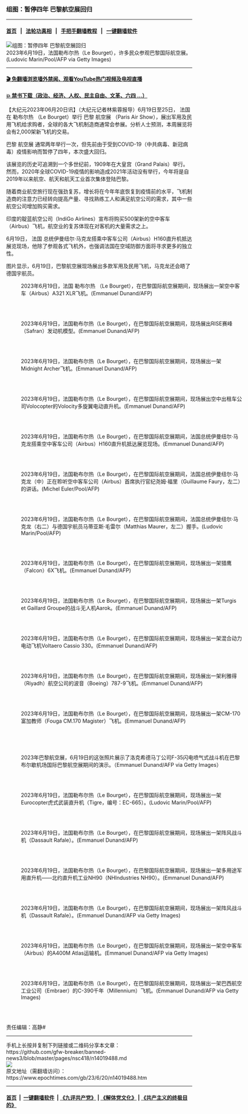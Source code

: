 ### 组图：暂停四年 巴黎航空展回归
------------------------

#### [首页](https://github.com/gfw-breaker/banned-news3/blob/master/README.md) &nbsp;&nbsp;|&nbsp;&nbsp; [法轮功真相](https://github.com/begood0513/basic/blob/master/README.md)  &nbsp;&nbsp;|&nbsp;&nbsp; [手把手翻墙教程](https://github.com/gfw-breaker/guides/wiki)  &nbsp;&nbsp;|&nbsp;&nbsp; [一键翻墙软件](https://github.com/gfw-breaker/nogfw/blob/master/README.md)  



<div><img alt="组图：暂停四年 巴黎航空展回归" class="attachment-djy_600_400 size-djy_600_400 wp-post-image" src="https://i.epochtimes.com/assets/uploads/2023/06/id14019657-GettyImages-1258816770-600x400.jpg"/>
<div class="caption">
 2023年6月19日，法国勒布尔热（Le Bourget），许多民众参观巴黎国际航空展。(Ludovic Marin/Pool/AFP via Getty Images)
</div></div><hr/>

#### [ 🎬  免翻墙浏览墙外禁闻、观看YouTube热门视频及电视直播](https://github.com/gfw-breaker/HelloWorld)

#### [ 💥  禁书下载（政治、经济、人权、民主自由、文革、六四 ...）](https://github.com/gfw-breaker/books/blob/master/README.md)

<div><p>
 【大纪元2023年06月20日讯】（大纪元记者林紫蓉报导）6月19日至25日，
 <ok href="https://www.epochtimes.com/gb/tag/%E6%B3%95%E5%9B%BD.html">
  法国
 </ok>
 在
 <ok href="https://www.epochtimes.com/gb/tag/%E5%8B%92%E5%B8%83%E5%B0%94%E7%83%AD.html">
  勒布尔热
 </ok>
 （Le Bourget）举行
 <ok href="https://www.epochtimes.com/gb/tag/%E5%B7%B4%E9%BB%8E.html">
  巴黎
 </ok>
 <ok href="https://www.epochtimes.com/gb/tag/%E8%88%AA%E7%A9%BA%E5%B1%95.html">
  航空展
 </ok>
 （Paris Air Show），展出军用及民用飞机给求购者，全球的各大飞机制造商通常会参展。分析人士预测，本周展览将会有2,000架新飞机的交易。
</p>
<p>
 <ok href="https://www.epochtimes.com/gb/tag/%E5%B7%B4%E9%BB%8E.html">
  巴黎
 </ok>
 <ok href="https://www.epochtimes.com/gb/tag/%E8%88%AA%E7%A9%BA%E5%B1%95.html">
  航空展
 </ok>
 通常两年举行一次，但先前由于受到COVID-19（中共病毒、新冠病毒）疫情影响而暂停了四年，本次盛大回归。
</p>
<p>
 该展览的历史可追溯到一个多世纪前，1909年在大皇宫（Grand Palais）举行。然而，2020年全球COVID-19疫情的影响造成2021年活动没有举行，今年将是自2019年以来航空、航天和航天工业首次集体登陆巴黎。
</p>
<p>
 随着商业航空旅行现在强劲复苏，增长将在今年年底恢复到疫情前的水平，飞机制造商的注意力已经转向提高产量、寻找熟练工人和满足航空公司的需求，其中一些航空公司增加购买需求。
</p>
<p>
 印度的靛蓝航空公司（IndiGo Airlines）宣布将购买500架新的空中客车（Airbus）飞机，航空业的复苏体现在对客机的大量需求之上。
</p>
<p>
 6月19日，
 <ok href="https://www.epochtimes.com/gb/tag/%E6%B3%95%E5%9B%BD.html">
  法国
 </ok>
 总统伊曼纽尔‧马克龙搭乘中客车公司（Airbus）H160直升机抵达展览现场，他除了参观各式飞机外，也强调法国在空域防御方面将寻求更多的独立性。
</p>
<p>
 图片显示，6月19日，巴黎航空展现场展出多款军用及民用飞机，马克龙还会晤了德国宇航员。
</p>
<figure aria-describedby="caption-attachment-14019489" class="wp-caption aligncenter" id="attachment_14019489" style="width: 600px">
 <ok href="https://i.epochtimes.com/assets/uploads/2023/06/id14019489-000_33K97CK.jpg" target="_blank">
  <img alt="" class="size-large wp-image-14019489" src="https://i.epochtimes.com/assets/uploads/2023/06/id14019489-000_33K97CK-600x400.jpg"/>
 </ok>
 <br/><figcaption class="wp-caption-text" id="caption-attachment-14019489">
  2023年6月19日，法国
  <ok href="https://www.epochtimes.com/gb/tag/%E5%8B%92%E5%B8%83%E5%B0%94%E7%83%AD.html">
   勒布尔热
  </ok>
  （Le Bourget），在巴黎国际航空展期间，现场展出一架空中客车（Airbus）A321 XLR飞机。(Emmanuel Dunand/AFP)
 </figcaption><br/>
</figure><br/>
<figure aria-describedby="caption-attachment-14019490" class="wp-caption aligncenter" id="attachment_14019490" style="width: 600px">
 <ok href="https://i.epochtimes.com/assets/uploads/2023/06/id14019490-000_33K79CD.jpg" target="_blank">
  <img alt="" class="size-large wp-image-14019490" src="https://i.epochtimes.com/assets/uploads/2023/06/id14019490-000_33K79CD-600x400.jpg"/>
 </ok>
 <br/><figcaption class="wp-caption-text" id="caption-attachment-14019490">
  2023年6月19日，法国勒布尔热（Le Bourget），在巴黎国际航空展期间，现场展出RISE赛峰（Safran）发动机模型。(Emmanuel Dunand/AFP)
 </figcaption><br/>
</figure><br/>
<figure aria-describedby="caption-attachment-14019491" class="wp-caption aligncenter" id="attachment_14019491" style="width: 600px">
 <ok href="https://i.epochtimes.com/assets/uploads/2023/06/id14019491-000_33K84RP.jpg" target="_blank">
  <img alt="" class="size-large wp-image-14019491" src="https://i.epochtimes.com/assets/uploads/2023/06/id14019491-000_33K84RP-600x400.jpg"/>
 </ok>
 <br/><figcaption class="wp-caption-text" id="caption-attachment-14019491">
  2023年6月19日，法国勒布尔热（Le Bourget），在巴黎国际航空展期间，现场展出一架Midnight Archer飞机。(Emmanuel Dunand/AFP)
 </figcaption><br/>
</figure><br/>
<figure aria-describedby="caption-attachment-14019492" class="wp-caption aligncenter" id="attachment_14019492" style="width: 600px">
 <ok href="https://i.epochtimes.com/assets/uploads/2023/06/id14019492-000_33K84TE.jpg" target="_blank">
  <img alt="" class="size-large wp-image-14019492" src="https://i.epochtimes.com/assets/uploads/2023/06/id14019492-000_33K84TE-600x400.jpg"/>
 </ok>
 <br/><figcaption class="wp-caption-text" id="caption-attachment-14019492">
  2023年6月19日，法国勒布尔热（Le Bourget），在巴黎国际航空展期间，现场展出空中出租车公司Volocopter的Volocity多旋翼电动直升机。(Emmanuel Dunand/AFP)
 </figcaption><br/>
</figure><br/>
<figure aria-describedby="caption-attachment-14019494" class="wp-caption aligncenter" id="attachment_14019494" style="width: 600px">
 <ok href="https://i.epochtimes.com/assets/uploads/2023/06/id14019494-000_33K97C7.jpg" target="_blank">
  <img alt="" class="size-large wp-image-14019494" src="https://i.epochtimes.com/assets/uploads/2023/06/id14019494-000_33K97C7-600x400.jpg"/>
 </ok>
 <br/><figcaption class="wp-caption-text" id="caption-attachment-14019494">
  2023年6月19日，法国勒布尔热（Le Bourget），在巴黎国际航空展期间，法国总统伊曼纽尔‧马克龙搭乘空中客车公司（Airbus）H160直升机抵达展览现场。(Emmanuel Dunand/AFP)
 </figcaption><br/>
</figure><br/>
<figure aria-describedby="caption-attachment-14019498" class="wp-caption aligncenter" id="attachment_14019498" style="width: 600px">
 <ok href="https://i.epochtimes.com/assets/uploads/2023/06/id14019498-000_33KB8NR.jpg" target="_blank">
  <img alt="" class="size-large wp-image-14019498" src="https://i.epochtimes.com/assets/uploads/2023/06/id14019498-000_33KB8NR-600x400.jpg"/>
 </ok>
 <br/><figcaption class="wp-caption-text" id="caption-attachment-14019498">
  2023年6月19日，法国勒布尔热（Le Bourget），在巴黎国际航空展期间，法国总统伊曼纽尔‧马克龙（中）正在聆听空中客车公司（Airbus）首席执行官纪尧姆‧福里（Guillaume Faury，左二）的讲话。(Michel Euler/Pool/AFP)
 </figcaption><br/>
</figure><br/>
<figure aria-describedby="caption-attachment-14019502" class="wp-caption aligncenter" id="attachment_14019502" style="width: 600px">
 <ok href="https://i.epochtimes.com/assets/uploads/2023/06/id14019502-000_33KC3VN.jpg" target="_blank">
  <img alt="" class="size-large wp-image-14019502" src="https://i.epochtimes.com/assets/uploads/2023/06/id14019502-000_33KC3VN-600x400.jpg"/>
 </ok>
 <br/><figcaption class="wp-caption-text" id="caption-attachment-14019502">
  2023年6月19日，法国勒布尔热（Le Bourget），在巴黎国际航空展期间，法国总统伊曼纽尔‧马克龙（右二）与德国宇航员马蒂亚斯‧毛雷尔（Matthias Maurer，左二）握手。(Ludovic Marin/Pool/AFP)
 </figcaption><br/>
</figure><br/>
<figure aria-describedby="caption-attachment-14019493" class="wp-caption aligncenter" id="attachment_14019493" style="width: 600px">
 <ok href="https://i.epochtimes.com/assets/uploads/2023/06/id14019493-000_33K97BR.jpg" target="_blank">
  <img alt="" class="size-large wp-image-14019493" src="https://i.epochtimes.com/assets/uploads/2023/06/id14019493-000_33K97BR-600x400.jpg"/>
 </ok>
 <br/><figcaption class="wp-caption-text" id="caption-attachment-14019493">
  2023年6月19日，法国勒布尔热（Le Bourget），在巴黎国际航空展期间，现场展出一架猎鹰（Falcon）6X飞机。(Emmanuel Dunand/AFP)
 </figcaption><br/>
</figure><br/>
<figure aria-describedby="caption-attachment-14019495" class="wp-caption aligncenter" id="attachment_14019495" style="width: 600px">
 <ok href="https://i.epochtimes.com/assets/uploads/2023/06/id14019495-000_33KA82V.jpg" target="_blank">
  <img alt="" class="size-large wp-image-14019495" src="https://i.epochtimes.com/assets/uploads/2023/06/id14019495-000_33KA82V-600x400.jpg"/>
 </ok>
 <br/><figcaption class="wp-caption-text" id="caption-attachment-14019495">
  2023年6月19日，法国勒布尔热（Le Bourget），在巴黎国际航空展期间，现场展出一架Turgis et Gaillard Groupe的战斗无人机Aarok。(Emmanuel Dunand/AFP)
 </figcaption><br/>
</figure><br/>
<figure aria-describedby="caption-attachment-14019497" class="wp-caption aligncenter" id="attachment_14019497" style="width: 600px">
 <ok href="https://i.epochtimes.com/assets/uploads/2023/06/id14019497-000_33KB4HM.jpg" target="_blank">
  <img alt="" class="size-large wp-image-14019497" src="https://i.epochtimes.com/assets/uploads/2023/06/id14019497-000_33KB4HM-600x400.jpg"/>
 </ok>
 <br/><figcaption class="wp-caption-text" id="caption-attachment-14019497">
  2023年6月19日，法国勒布尔热（Le Bourget），在巴黎国际航空展期间，现场展出一架混合动力电动飞机Voltaero Cassio 330。(Emmanuel Dunand/AFP)
 </figcaption><br/>
</figure><br/>
<figure aria-describedby="caption-attachment-14019501" class="wp-caption aligncenter" id="attachment_14019501" style="width: 600px">
 <ok href="https://i.epochtimes.com/assets/uploads/2023/06/id14019501-000_33KC2P9.jpg" target="_blank">
  <img alt="" class="size-large wp-image-14019501" src="https://i.epochtimes.com/assets/uploads/2023/06/id14019501-000_33KC2P9-600x400.jpg"/>
 </ok>
 <br/><figcaption class="wp-caption-text" id="caption-attachment-14019501">
  2023年6月19日，法国勒布尔热（Le Bourget），在巴黎国际航空展期间，现场展出一架利雅得（Riyadh）航空公司的波音（Boeing）787-9飞机。(Emmanuel Dunand/AFP)
 </figcaption><br/>
</figure><br/>
<figure aria-describedby="caption-attachment-14019503" class="wp-caption aligncenter" id="attachment_14019503" style="width: 600px">
 <ok href="https://i.epochtimes.com/assets/uploads/2023/06/id14019503-000_33KC8TY.jpg" target="_blank">
  <img alt="" class="size-large wp-image-14019503" src="https://i.epochtimes.com/assets/uploads/2023/06/id14019503-000_33KC8TY-600x400.jpg"/>
 </ok>
 <br/><figcaption class="wp-caption-text" id="caption-attachment-14019503">
  2023年6月19日，法国勒布尔热（Le Bourget），在巴黎国际航空展期间，现场展出一架CM-170富加教师（Fouga CM.170 Magister）飞机。(Emmanuel Dunand/AFP)
 </figcaption><br/>
</figure><br/>
<figure aria-describedby="caption-attachment-14019702" class="wp-caption aligncenter" id="attachment_14019702" style="width: 600px">
 <ok href="https://i.epochtimes.com/assets/uploads/2023/06/id14019702-GettyImages-1258814630.jpg" target="_blank">
  <img alt="" class="size-large wp-image-14019702" src="https://i.epochtimes.com/assets/uploads/2023/06/id14019702-GettyImages-1258814630-600x400.jpg"/>
 </ok>
 <br/><figcaption class="wp-caption-text" id="caption-attachment-14019702">
  <br/>
  2023年巴黎航空展，6月19日的这张照片展示了洛克希德马丁公司F-35闪电喷气式战斗机在巴黎布尔歇机场国际巴黎航空展期间的演示。（Emmanuel Dunand/AFP via Getty Images）
 </figcaption><br/>
</figure><br/>
<figure aria-describedby="caption-attachment-14019496" class="wp-caption aligncenter" id="attachment_14019496" style="width: 600px">
 <ok href="https://i.epochtimes.com/assets/uploads/2023/06/id14019496-000_33KB4FM.jpg" target="_blank">
  <img alt="" class="size-large wp-image-14019496" src="https://i.epochtimes.com/assets/uploads/2023/06/id14019496-000_33KB4FM-600x400.jpg"/>
 </ok>
 <br/><figcaption class="wp-caption-text" id="caption-attachment-14019496">
  2023年6月19日，法国勒布尔热（Le Bourget），在巴黎国际航空展期间，现场展出一架Eurocopter虎式武装直升机（Tigre，编号：EC-665）。(Ludovic Marin/Pool/AFP)
 </figcaption><br/>
</figure><br/>
<figure aria-describedby="caption-attachment-14019500" class="wp-caption aligncenter" id="attachment_14019500" style="width: 600px">
 <ok href="https://i.epochtimes.com/assets/uploads/2023/06/id14019500-000_33KB77B.jpg" target="_blank">
  <img alt="" class="size-large wp-image-14019500" src="https://i.epochtimes.com/assets/uploads/2023/06/id14019500-000_33KB77B-600x400.jpg"/>
 </ok>
 <br/><figcaption class="wp-caption-text" id="caption-attachment-14019500">
  2023年6月19日，法国勒布尔热（Le Bourget），在巴黎国际航空展期间，现场展出一架阵风战斗机（Dassault Rafale）。(Emmanuel Dunand/AFP)
 </figcaption><br/>
</figure><br/>
<figure aria-describedby="caption-attachment-14019505" class="wp-caption aligncenter" id="attachment_14019505" style="width: 600px">
 <ok href="https://i.epochtimes.com/assets/uploads/2023/06/id14019505-000_33KC79L.jpg" target="_blank">
  <img alt="" class="size-large wp-image-14019505" src="https://i.epochtimes.com/assets/uploads/2023/06/id14019505-000_33KC79L-600x400.jpg"/>
 </ok>
 <br/><figcaption class="wp-caption-text" id="caption-attachment-14019505">
  2023年6月19日，法国勒布尔热（Le Bourget），在巴黎国际航空展期间，现场展出一架多用途军用直升机——北约直升机工业NH90（NHIndustries NH90）。(Emmanuel Dunand/AFP)
 </figcaption><br/>
</figure><br/>
<figure aria-describedby="caption-attachment-14019653" class="wp-caption aligncenter" id="attachment_14019653" style="width: 600px">
 <ok href="https://i.epochtimes.com/assets/uploads/2023/06/id14019653-GettyImages-1258812995.jpg" target="_blank">
  <img alt="" class="size-large wp-image-14019653" src="https://i.epochtimes.com/assets/uploads/2023/06/id14019653-GettyImages-1258812995-600x400.jpg"/>
 </ok>
 <br/><figcaption class="wp-caption-text" id="caption-attachment-14019653">
  2023年6月19日，法国勒布尔热（Le Bourget），在巴黎国际航空展期间，现场展出一架阵风战斗机（Dassault Rafale）。(Emmanuel Dunand/AFP via Getty Images)
 </figcaption><br/>
</figure><br/>
<figure aria-describedby="caption-attachment-14019655" class="wp-caption aligncenter" id="attachment_14019655" style="width: 600px">
 <ok href="https://i.epochtimes.com/assets/uploads/2023/06/id14019655-GettyImages-1258814742.jpg" target="_blank">
  <img alt="" class="size-large wp-image-14019655" src="https://i.epochtimes.com/assets/uploads/2023/06/id14019655-GettyImages-1258814742-600x400.jpg"/>
 </ok>
 <br/><figcaption class="wp-caption-text" id="caption-attachment-14019655">
  2023年6月19日，法国勒布尔热（Le Bourget），在巴黎国际航空展期间，现场展出一架空中客车（Airbus）的A400M Atlas运输机。(Emmanuel Dunand/AFP via Getty Images)
 </figcaption><br/>
</figure><br/>
<figure aria-describedby="caption-attachment-14019656" class="wp-caption aligncenter" id="attachment_14019656" style="width: 600px">
 <ok href="https://i.epochtimes.com/assets/uploads/2023/06/id14019656-GettyImages-1258815385.jpg" target="_blank">
  <img alt="" class="size-large wp-image-14019656" src="https://i.epochtimes.com/assets/uploads/2023/06/id14019656-GettyImages-1258815385-600x400.jpg"/>
 </ok>
 <br/><figcaption class="wp-caption-text" id="caption-attachment-14019656">
  2023年6月19日，法国勒布尔热（Le Bourget），在巴黎国际航空展期间，现场展出一架巴西航空工业公司（Embraer）的C-390千年（Millennium）飞机。(Emmanuel Dunand/AFP via Getty Images)
 </figcaption><br/>
</figure><br/>
<p>
 责任编辑：高静#
</p>
</div>
<hr/>
手机上长按并复制下列链接或二维码分享本文章：<br/>
https://github.com/gfw-breaker/banned-news3/blob/master/pages/nsc418/n14019488.md <br/>
<a href='https://github.com/gfw-breaker/banned-news3/blob/master/pages/nsc418/n14019488.md'><img src='https://github.com/gfw-breaker/banned-news3/blob/master/pages/nsc418/n14019488.md.png'/></a> <br/>
原文地址（需翻墙访问）：https://www.epochtimes.com/gb/23/6/20/n14019488.htm


------------------------
#### [首页](https://github.com/gfw-breaker/banned-news3/blob/master/README.md) &nbsp;|&nbsp; [一键翻墙软件](https://github.com/gfw-breaker/nogfw/blob/master/README.md) &nbsp;| [《九评共产党》](https://github.com/gfw-breaker/9ping.md/blob/master/README.md#九评之一评共产党是什么) | [《解体党文化》](https://github.com/gfw-breaker/jtdwh.md/blob/master/README.md) | [《共产主义的终极目的》](https://github.com/gfw-breaker/gczydzjmd.md/blob/master/README.md)


<img src='http://gfw-breaker.win/banned-news3/pages/nsc418/n14019488.md' width='0px' height='0px'/>